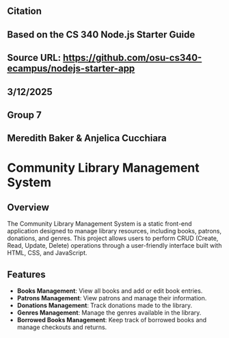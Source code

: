 ## Citation
## Based on the CS 340 Node.js Starter Guide
## Source URL: https://github.com/osu-cs340-ecampus/nodejs-starter-app
## 3/12/2025
## Group 7
## Meredith Baker & Anjelica Cucchiara




# Community Library Management System

## Overview

The Community Library Management System is a static front-end application designed to manage library resources, including books, patrons, donations, and genres. This project allows users to perform CRUD (Create, Read, Update, Delete) operations through a user-friendly interface built with HTML, CSS, and JavaScript.

## Features

- **Books Management**: View all books and add or edit book entries.
- **Patrons Management**: View patrons and manage their information.
- **Donations Management**: Track donations made to the library.
- **Genres Management**: Manage the genres available in the library.
- **Borrowed Books Management**: Keep track of borrowed books and manage checkouts and returns.
